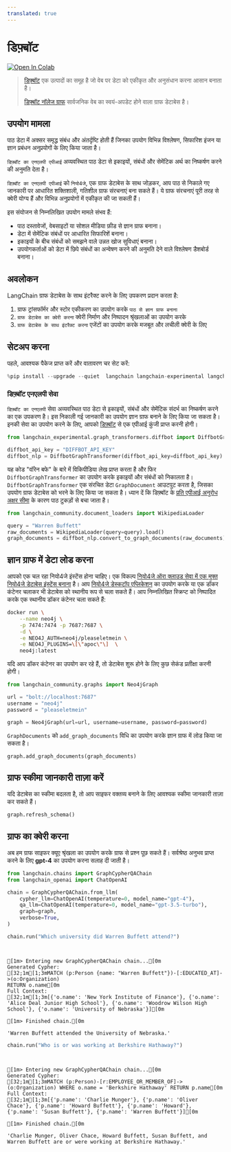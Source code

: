 ```yaml
---
translated: true
---
```


# डिफ़्बॉट

[![Open In Colab](https://colab.research.google.com/assets/colab-badge.svg)](https://colab.research.google.com/github/langchain-ai/langchain/blob/master/docs/docs/use_cases/graph/diffbot_graphtransformer.ipynb)

>[डिफ़्बॉट](https://docs.diffbot.com/docs/getting-started-with-diffbot) एक उत्पादों का समूह है जो वेब पर डेटा को एकीकृत और अनुसंधान करना आसान बनाता है।
>
>[डिफ़्बॉट नॉलेज ग्राफ](https://docs.diffbot.com/docs/getting-started-with-diffbot-knowledge-graph) सार्वजनिक वेब का स्वयं-अपडेट होने वाला ग्राफ डेटाबेस है।

## उपयोग मामला

पाठ डेटा में अक्सर समृद्ध संबंध और अंतर्दृष्टि होती हैं जिनका उपयोग विभिन्न विश्लेषण, सिफारिश इंजन या ज्ञान प्रबंधन अनुप्रयोगों के लिए किया जाता है।

`डिफ़्बॉट का एनएलपी एपीआई` अव्यवस्थित पाठ डेटा से इकाइयों, संबंधों और सेमेंटिक अर्थ का निष्कर्षण करने की अनुमति देता है।

`डिफ़्बॉट का एनएलपी एपीआई` को `नियो4जे`, एक ग्राफ डेटाबेस के साथ जोड़कर, आप पाठ से निकाले गए जानकारी पर आधारित शक्तिशाली, गतिशील ग्राफ संरचनाएं बना सकते हैं। ये ग्राफ संरचनाएं पूरी तरह से क्वेरी योग्य हैं और विभिन्न अनुप्रयोगों में एकीकृत की जा सकती हैं।

इस संयोजन से निम्नलिखित उपयोग मामले संभव हैं:

* पाठ दस्तावेजों, वेबसाइटों या सोशल मीडिया फ़ीड से ज्ञान ग्राफ बनाना।
* डेटा में सेमेंटिक संबंधों पर आधारित सिफारिशें बनाना।
* इकाइयों के बीच संबंधों को समझने वाले उन्नत खोज सुविधाएं बनाना।
* उपयोगकर्ताओं को डेटा में छिपे संबंधों का अन्वेषण करने की अनुमति देने वाले विश्लेषण डैशबोर्ड बनाना।

## अवलोकन

LangChain ग्राफ डेटाबेस के साथ इंटरैक्ट करने के लिए उपकरण प्रदान करता है:

1. ग्राफ ट्रांसफॉर्मर और स्टोर एकीकरण का उपयोग करके `पाठ से ज्ञान ग्राफ बनाना`
2. `ग्राफ डेटाबेस का क्वेरी करना` क्वेरी निर्माण और निष्पादन श्रृंखलाओं का उपयोग करके
3. `ग्राफ डेटाबेस के साथ इंटरैक्ट करना` एजेंटों का उपयोग करके मजबूत और लचीली क्वेरी के लिए

## सेटअप करना

पहले, आवश्यक पैकेज प्राप्त करें और वातावरण चर सेट करें:

```python
%pip install --upgrade --quiet  langchain langchain-experimental langchain-openai neo4j wikipedia
```

### डिफ़्बॉट एनएलपी सेवा

`डिफ़्बॉट का एनएलपी` सेवा अव्यवस्थित पाठ डेटा से इकाइयों, संबंधों और सेमेंटिक संदर्भ का निष्कर्षण करने का एक उपकरण है।
इस निकाली गई जानकारी का उपयोग ज्ञान ग्राफ बनाने के लिए किया जा सकता है।
इनकी सेवा का उपयोग करने के लिए, आपको [डिफ़्बॉट](https://www.diffbot.com/products/natural-language/) से एक एपीआई कुंजी प्राप्त करनी होगी।

```python
from langchain_experimental.graph_transformers.diffbot import DiffbotGraphTransformer

diffbot_api_key = "DIFFBOT_API_KEY"
diffbot_nlp = DiffbotGraphTransformer(diffbot_api_key=diffbot_api_key)
```

यह कोड "वॉरेन बफे" के बारे में विकिपीडिया लेख प्राप्त करता है और फिर `DiffbotGraphTransformer` का उपयोग करके इकाइयों और संबंधों को निकालता है।
`DiffbotGraphTransformer` एक संरचित डेटा `GraphDocument` आउटपुट करता है, जिसका उपयोग ग्राफ डेटाबेस को भरने के लिए किया जा सकता है।
ध्यान दें कि डिफ़्बॉट के [प्रति एपीआई अनुरोध अक्षर सीमा](https://docs.diffbot.com/reference/introduction-to-natural-language-api) के कारण पाठ टुकड़ों से बचा जाता है।

```python
from langchain_community.document_loaders import WikipediaLoader

query = "Warren Buffett"
raw_documents = WikipediaLoader(query=query).load()
graph_documents = diffbot_nlp.convert_to_graph_documents(raw_documents)
```

## ज्ञान ग्राफ में डेटा लोड करना

आपको एक चल रहा नियो4जे इंस्टेंस होना चाहिए। एक विकल्प [नियो4जे ऑरा क्लाउड सेवा में एक मुफ्त नियो4जे डेटाबेस इंस्टेंस बनाना](https://neo4j.com/cloud/platform/aura-graph-database/) है। आप [नियो4जे डेस्कटॉप एप्लिकेशन](https://neo4j.com/download/) का उपयोग करके या एक डॉकर कंटेनर चलाकर भी डेटाबेस को स्थानीय रूप से चला सकते हैं। आप निम्नलिखित स्क्रिप्ट को निष्पादित करके एक स्थानीय डॉकर कंटेनर चला सकते हैं:

```bash
docker run \
    --name neo4j \
    -p 7474:7474 -p 7687:7687 \
    -d \
    -e NEO4J_AUTH=neo4j/pleaseletmein \
    -e NEO4J_PLUGINS=\[\"apoc\"\]  \
    neo4j:latest
```

यदि आप डॉकर कंटेनर का उपयोग कर रहे हैं, तो डेटाबेस शुरू होने के लिए कुछ सेकंड प्रतीक्षा करनी होगी।

```python
from langchain_community.graphs import Neo4jGraph

url = "bolt://localhost:7687"
username = "neo4j"
password = "pleaseletmein"

graph = Neo4jGraph(url=url, username=username, password=password)
```

`GraphDocuments` को `add_graph_documents` विधि का उपयोग करके ज्ञान ग्राफ में लोड किया जा सकता है।

```python
graph.add_graph_documents(graph_documents)
```

## ग्राफ स्कीमा जानकारी ताज़ा करें

यदि डेटाबेस का स्कीमा बदलता है, तो आप साइफर वक्तव्य बनाने के लिए आवश्यक स्कीमा जानकारी ताज़ा कर सकते हैं।

```python
graph.refresh_schema()
```

## ग्राफ का क्वेरी करना

अब हम ग्राफ साइफर क्यूए श्रृंखला का उपयोग करके ग्राफ से प्रश्न पूछ सकते हैं। सर्वश्रेष्ठ अनुभव प्राप्त करने के लिए **gpt-4** का उपयोग करना सलाह दी जाती है।

```python
from langchain.chains import GraphCypherQAChain
from langchain_openai import ChatOpenAI

chain = GraphCypherQAChain.from_llm(
    cypher_llm=ChatOpenAI(temperature=0, model_name="gpt-4"),
    qa_llm=ChatOpenAI(temperature=0, model_name="gpt-3.5-turbo"),
    graph=graph,
    verbose=True,
)
```

```python
chain.run("Which university did Warren Buffett attend?")
```

```output


[1m> Entering new GraphCypherQAChain chain...[0m
Generated Cypher:
[32;1m[1;3mMATCH (p:Person {name: "Warren Buffett"})-[:EDUCATED_AT]->(o:Organization)
RETURN o.name[0m
Full Context:
[32;1m[1;3m[{'o.name': 'New York Institute of Finance'}, {'o.name': 'Alice Deal Junior High School'}, {'o.name': 'Woodrow Wilson High School'}, {'o.name': 'University of Nebraska'}][0m

[1m> Finished chain.[0m
```

```output
'Warren Buffett attended the University of Nebraska.'
```

```python
chain.run("Who is or was working at Berkshire Hathaway?")
```

```output


[1m> Entering new GraphCypherQAChain chain...[0m
Generated Cypher:
[32;1m[1;3mMATCH (p:Person)-[r:EMPLOYEE_OR_MEMBER_OF]->(o:Organization) WHERE o.name = 'Berkshire Hathaway' RETURN p.name[0m
Full Context:
[32;1m[1;3m[{'p.name': 'Charlie Munger'}, {'p.name': 'Oliver Chace'}, {'p.name': 'Howard Buffett'}, {'p.name': 'Howard'}, {'p.name': 'Susan Buffett'}, {'p.name': 'Warren Buffett'}][0m

[1m> Finished chain.[0m
```

```output
'Charlie Munger, Oliver Chace, Howard Buffett, Susan Buffett, and Warren Buffett are or were working at Berkshire Hathaway.'
```
